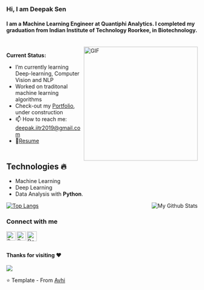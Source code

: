 ### Hi, I am Deepak Sen
#### I am a Machine Learning Engineer at Quantiphi Analytics. I completed my graduation from Indian Institute of Technology Roorkee, in Biotechnology.
 <br>
 <img align="right" alt="GIF" src="https://media.giphy.com/media/XZmKxVonMxeY8oTKR6/giphy.gif" sizes="(min-width: 400px) 400px, 100vw" width="300"/>
 
**Current Status:**

- I’m currently learning Deep-learning, Computer Vision and NLP
- Worked on traditonal machine learning algorithms
- Check-out my [Portfolio](https://deepaksen1996.github.io/), under construction
- 📫 How to reach me: deepak.iitr2019@gmail.com
- 📝[Resume](https://drive.google.com/file/d/1kS_SWVdnhJGb5vW0o7XP5aKVbmE2yrNm/view?usp=sharing)
<br><br>
## Technologies :fire:
- Machine Learning
- Deep Learning
- Data Analysis with **Python**.



[![Top Langs](https://github-readme-stats.vercel.app/api/top-langs/?username=deepaksen1996&&&theme=nord)](https://github.com/anuraghazra/github-readme-stats)
<img align="right" src="https://github-readme-stats.vercel.app/api?username=deepaksen1996&&show_icons=true&theme=nord&count_private=true&include_all_commits=true" alt="My Github Stats">

### Connect with me 
  <a href="https://www.linkedin.com/in/deepak-sen-081096/">
    <img align="left" alt="Deepak Sen | Linkedin" width="24px" src="https://github.com/TheDudeThatCode/TheDudeThatCode/blob/master/Assets/Linkedin.svg" />
  </a>
  <a href="https://www.instagram.com/rover_kinz/">
    <img align="left" alt="Deepak Sen | Instagram" width="24px" src="https://github.com/TheDudeThatCode/TheDudeThatCode/blob/master/Assets/Instagram.svg" />
  </a>
  <a href="mailto:deepak.iitr2019@gmail.com">
    <img align="left" alt="Deepak Sen | Gmail" width="26px" src="https://github.com/TheDudeThatCode/TheDudeThatCode/blob/master/Assets/Gmail.svg" />
  </a>

<br><br>

#### Thanks for visiting :heart:
![](https://komarev.com/ghpvc/?username=oke-aditya&color=green)
<!-- ![VisitorCount](https://profile-counter.glitch.me/deepaksen1996/count.svg) -->

⭐️ Template - From [Avhi](https://github.com/abiswas100)
